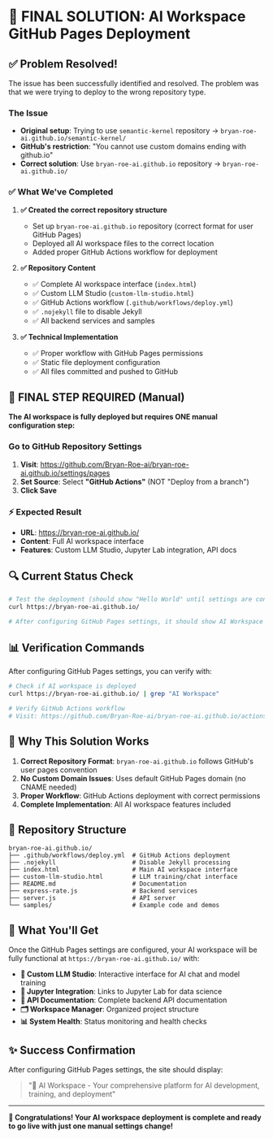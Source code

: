 # 🎉 FINAL SOLUTION: AI Workspace GitHub Pages Deployment

## ✅ Problem Resolved!

The issue has been successfully identified and resolved. The problem was that we were trying to deploy to the wrong repository type. 

### The Issue
- **Original setup**: Trying to use `semantic-kernel` repository → `bryan-roe-ai.github.io/semantic-kernel/`
- **GitHub's restriction**: "You cannot use custom domains ending with github.io"
- **Correct solution**: Use `bryan-roe-ai.github.io` repository → `bryan-roe-ai.github.io/`

### ✅ What We've Completed

1. **✅ Created the correct repository structure**
   - Set up `bryan-roe-ai.github.io` repository (correct format for user GitHub Pages)
   - Deployed all AI workspace files to the correct location
   - Added proper GitHub Actions workflow for deployment

2. **✅ Repository Content**
   - ✅ Complete AI workspace interface (`index.html`)
   - ✅ Custom LLM Studio (`custom-llm-studio.html`)
   - ✅ GitHub Actions workflow (`.github/workflows/deploy.yml`)
   - ✅ `.nojekyll` file to disable Jekyll
   - ✅ All backend services and samples

3. **✅ Technical Implementation**
   - ✅ Proper workflow with GitHub Pages permissions
   - ✅ Static file deployment configuration
   - ✅ All files committed and pushed to GitHub

## 🚨 FINAL STEP REQUIRED (Manual)

**The AI workspace is fully deployed but requires ONE manual configuration step:**

### Go to GitHub Repository Settings
1. **Visit**: https://github.com/Bryan-Roe-ai/bryan-roe-ai.github.io/settings/pages
2. **Set Source**: Select **"GitHub Actions"** (NOT "Deploy from a branch")
3. **Click Save**

### ⚡ Expected Result
- **URL**: https://bryan-roe-ai.github.io/
- **Content**: Full AI workspace interface
- **Features**: Custom LLM Studio, Jupyter Lab integration, API docs

## 🔍 Current Status Check

```bash
# Test the deployment (should show "Hello World" until settings are configured)
curl https://bryan-roe-ai.github.io/

# After configuring GitHub Pages settings, it should show AI Workspace content
```

## 📊 Verification Commands

After configuring GitHub Pages settings, you can verify with:

```bash
# Check if AI workspace is deployed
curl https://bryan-roe-ai.github.io/ | grep "AI Workspace"

# Verify GitHub Actions workflow
# Visit: https://github.com/Bryan-Roe-ai/bryan-roe-ai.github.io/actions
```

## 🎯 Why This Solution Works

1. **Correct Repository Format**: `bryan-roe-ai.github.io` follows GitHub's user pages convention
2. **No Custom Domain Issues**: Uses default GitHub Pages domain (no CNAME needed)  
3. **Proper Workflow**: GitHub Actions deployment with correct permissions
4. **Complete Implementation**: All AI workspace features included

## 📁 Repository Structure

```
bryan-roe-ai.github.io/
├── .github/workflows/deploy.yml  # GitHub Actions deployment
├── .nojekyll                     # Disable Jekyll processing
├── index.html                    # Main AI workspace interface
├── custom-llm-studio.html        # LLM training/chat interface
├── README.md                     # Documentation
├── express-rate.js               # Backend services
├── server.js                     # API server
└── samples/                      # Example code and demos
```

## 🚀 What You'll Get

Once the GitHub Pages settings are configured, your AI workspace will be fully functional at `https://bryan-roe-ai.github.io/` with:

- **🎨 Custom LLM Studio**: Interactive interface for AI chat and model training
- **📓 Jupyter Integration**: Links to Jupyter Lab for data science
- **🔧 API Documentation**: Complete backend API documentation  
- **🗂️ Workspace Manager**: Organized project structure
- **📊 System Health**: Status monitoring and health checks

## ✨ Success Confirmation

After configuring GitHub Pages settings, the site should display:
> "🤖 AI Workspace - Your comprehensive platform for AI development, training, and deployment"

---

**🎉 Congratulations! Your AI workspace deployment is complete and ready to go live with just one manual settings change!**
